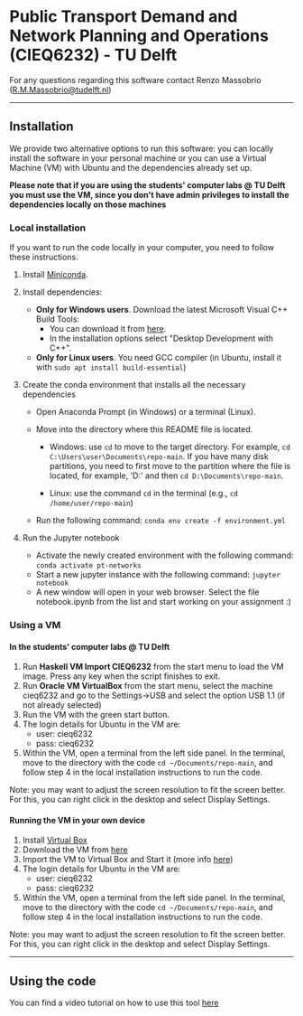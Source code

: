 # Public Transport Demand and Network Planning and Operations (CIEQ6232) - TU Delft

For any questions regarding this software contact Renzo Massobrio (R.M.Massobrio@tudelft.nl)

----

## Installation
We provide two alternative options to run this software: you can locally install the software in your personal machine or you can use a Virtual Machine (VM) with Ubuntu and the dependencies already set up.

**Please note that if you are using the students' computer labs @ TU Delft you must use the VM, since you don't have admin privileges to install the dependencies locally on those machines**

### Local installation
If you want to run the code locally in your computer, you need to follow these instructions.

1. Install [Miniconda](https://docs.conda.io/en/latest/miniconda.html). 

2. Install dependencies:
    - **Only for Windows users**. Download the latest Microsoft Visual C++ Build Tools: 
       * You can download it from [here](https://visualstudio.microsoft.com/downloads/). 
       * In the installation options select "Desktop Development with C++". 
    - **Only for Linux users**. You need GCC compiler (in Ubuntu, install it with `sudo apt install build-essential`)
3. Create the conda environment that installs all the necessary dependencies

   - Open Anaconda Prompt (in Windows) or a terminal (Linux).

   - Move into the directory where this README file is located.
   
       * Windows: use `cd` to move to the target directory. For example, `cd C:\Users\user\Documents\repo-main`. If you have many disk partitions, you need to first move to the partition where the file is located, for example, 'D:' and then `cd D:\Documents\repo-main`.
   	
       * Linux: use the command `cd` in the terminal (e.g., `cd /home/user/repo-main`)
        
   - Run the following command: `conda env create -f environment.yml` 
   
4. Run the Jupyter notebook
   - Activate the newly created environment with the following command: `conda activate pt-networks`
   - Start a new jupyter instance with the following command: `jupyter notebook`
   - A new window will open in your web browser. Select the file notebook.ipynb from the list and start working on your assignment :)

### Using a VM 

#### In the students' computer labs @ TU Delft

1. Run **Haskell VM Import CIEQ6232** from the start menu to load the VM image. Press any key when the script finishes to exit.
2. Run **Oracle VM VirtualBox** from the start menu, select the machine cieq6232 and go to the Settings->USB and select the option USB 1.1 (if not already selected)
3. Run the VM with the green start button.
4. The login details for Ubuntu in the VM are:
    - user: cieq6232
    - pass: cieq6232
5. Within the VM, open a terminal from the left side panel. In the terminal, move to the directory with the code `cd ~/Documents/repo-main`, and follow step 4 in the local installation instructions to run the code. 

Note: you may want to adjust the screen resolution to fit the screen better. For this, you can right click in the desktop and select Display Settings.   

#### Running the VM in your own device

1. Install [Virtual Box](https://www.virtualbox.org/)
2. Download the VM from [here](https://surfdrive.surf.nl/files/index.php/s/UhjCWrHrm2pgD4h)
3. Import the VM to Virtual Box and Start it (more info [here](https://docs.oracle.com/cd/E26217_01/E26796/html/qs-import-vm.html))
4. The login details for Ubuntu in the VM are:
    - user: cieq6232
    - pass: cieq6232
5. Within the VM, open a terminal from the left side panel. In the terminal, move to the directory with the code `cd ~/Documents/repo-main`, and follow step 4 in the local installation instructions to run the code.    

Note: you may want to adjust the screen resolution to fit the screen better. For this, you can right click in the desktop and select Display Settings.   

----

## Using the code

You can find a video tutorial on how to use this tool [here](https://surfdrive.surf.nl/files/index.php/s/Td4xD7GIDDefniP)
